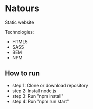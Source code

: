 # Natours
Static website

Technologies:
- HTML5 
- SASS
- BEM
- NPM

## How to run 
- step 1: Clone or download repository
- step 2: Install node.js
- step 3: Run "npm install"
- step 4: Run "npm run start"